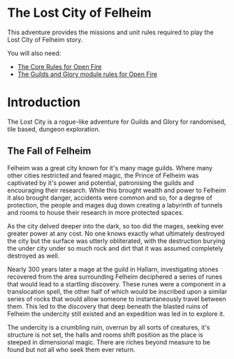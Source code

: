 **The Lost City of Felheim**
============================

This adventure provides the missions and unit rules required to play the Lost City of Felheim story.

You will also need:

- [The Core Rules for Open Fire](https://github.com/open-source-tabletop/openfire)
- [The Guilds and Glory module rules for Open Fire](https://github.com/open-source-tabletop/openfire-gm-guilds-and-glory)

Introduction
============

The Lost City is a rogue-like adventure for Guilds and Glory for randomised, tile based, dungeon exploration.

## The Fall of Felheim

Felheim was a great city known for it's many mage guilds. Where many other cities restricted and feared magic, the Prince of Felheim was captivated by it's power and potential, patronising the guilds and encouraging their research. While this brought wealth and power to Felheim it also brought danger, accidents were common and so, for a degree of protection, the people and mages dug down creating a labyrinth of tunnels and rooms to house their research in more protected spaces.

As the city delved deeper into the dark, so too did the mages, seeking ever greater power at any cost. No one knows exactly what ultimately destroyed the city but the surface was utterly obliterated, with the destruction burying the under city under so much rock and dirt that it was assumed completely destroyed as well.

Nearly 300 years later a mage at the guild in Hallarn, investigating stones recovered from the area surrounding Felheim deciphered a series of runes that would lead to a startling discovery. These runes were a component in a translocation spell, the other half of which would be inscribed upon a similar series of rocks that would allow someone to instantaneously travel between them. This led to the discovery that deep beneath the blasted ruins of Felheim the undercity still existed and an expedition was led in to explore it.

The undercity is a crumbling ruin, overrun by all sorts of creatures, it's structure is not set, the halls and rooms shift position as the place is steeped in dimensional magic. There are riches beyond measure to be found but not all who seek them ever return.

<!--

Concepts
Repeatable, rogue-like adventures, the dungeon is randomised every time you play while your characters advance and get more powerful.
Shifting dungeon changes behind you allowing infinite exploration in a finite space.
Boss fights: possessing a relic of a boss will draw certain creatures to you but also rearrange your path to bring you into conflict with them. Big risks, big rewards.

-->